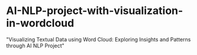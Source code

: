 # AI-NLP-project-with-visualization-in-wordcloud
"Visualizing Textual Data using Word Cloud: Exploring Insights and Patterns through AI NLP Project"
